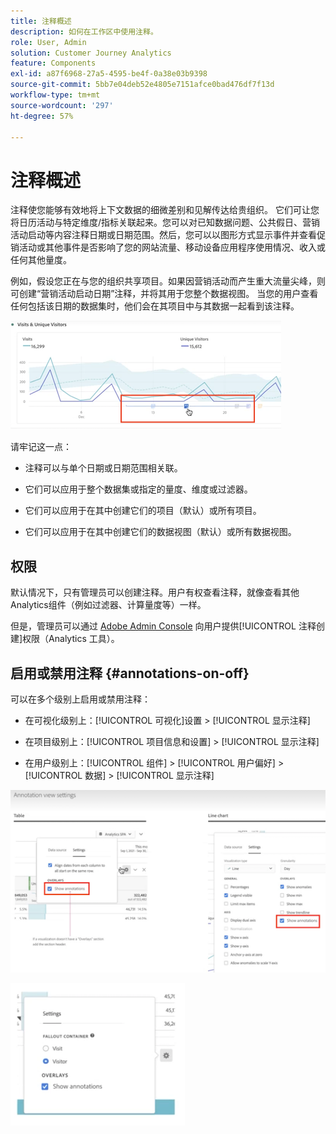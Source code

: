 ```yaml
---
title: 注释概述
description: 如何在工作区中使用注释。
role: User, Admin
solution: Customer Journey Analytics
feature: Components
exl-id: a87f6968-27a5-4595-be4f-0a38e03b9398
source-git-commit: 5bb7e04deb52e4805e7151afce0bad476df7f13d
workflow-type: tm+mt
source-wordcount: '297'
ht-degree: 57%

---
```


# 注释概述

注释使您能够有效地将上下文数据的细微差别和见解传达给贵组织。 它们可让您将日历活动与特定维度/指标关联起来。您可以对已知数据问题、公共假日、营销活动启动等内容注释日期或日期范围。然后，您可以以图形方式显示事件并查看促销活动或其他事件是否影响了您的网站流量、移动设备应用程序使用情况、收入或任何其他量度。

例如，假设您正在与您的组织共享项目。如果因营销活动而产生重大流量尖峰，则可创建“营销活动启动日期”注释，并将其用于您整个数据视图。 当您的用户查看任何包括该日期的数据集时，他们会在其项目中与其数据一起看到该注释。

![](assets/multi-day.png)

请牢记这一点：

* 注释可以与单个日期或日期范围相关联。

* 它们可以应用于整个数据集或指定的量度、维度或过滤器。

* 它们可以应用于在其中创建它们的项目（默认）或所有项目。

* 它们可以应用于在其中创建它们的数据视图（默认）或所有数据视图。

## 权限

默认情况下，只有管理员可以创建注释。用户有权查看注释，就像查看其他Analytics组件（例如过滤器、计算量度等）一样。

但是，管理员可以通过 [Adobe Admin Console](https://experienceleague.adobe.com/docs/analytics/admin/admin-console/permissions/analytics-tools.html) 向用户提供[!UICONTROL 注释创建]权限（Analytics 工具）。

## 启用或禁用注释 {#annotations-on-off}

可以在多个级别上启用或禁用注释：

* 在可视化级别上：[!UICONTROL 可视化]设置 > [!UICONTROL 显示注释]

* 在项目级别上：[!UICONTROL 项目信息和设置] > [!UICONTROL 显示注释]

* 在用户级别上：[!UICONTROL 组件] > [!UICONTROL 用户偏好] > [!UICONTROL 数据] > [!UICONTROL 显示注释]

![](assets/show-ann.png)

![](assets/show-ann2.png)

